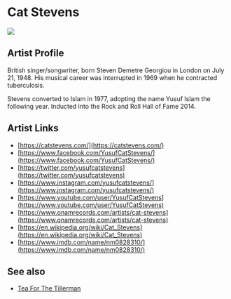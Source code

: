 # Cat Stevens

![](../../asssets/artists/Cat_Stevens.png)

## Artist Profile

British singer/songwriter, born Steven Demetre Georgiou in London on July 21, 1948. His musical career was interrupted in 1969 when he contracted tuberculosis.

Stevens converted to Islam in 1977, adopting the name Yusuf Islam the following year. Inducted into the Rock and Roll Hall of Fame 2014.

## Artist Links

- [https://catstevens.com/](https://catstevens.com/)
- [https://www.facebook.com/YusufCatStevens/](https://www.facebook.com/YusufCatStevens/)
- [https://twitter.com/yusufcatstevens](https://twitter.com/yusufcatstevens)
- [https://www.instagram.com/yusufcatstevens/](https://www.instagram.com/yusufcatstevens/)
- [https://www.youtube.com/user/YusufCatStevens](https://www.youtube.com/user/YusufCatStevens)
- [https://www.onamrecords.com/artists/cat-stevens](https://www.onamrecords.com/artists/cat-stevens)
- [https://en.wikipedia.org/wiki/Cat_Stevens](https://en.wikipedia.org/wiki/Cat_Stevens)
- [https://www.imdb.com/name/nm0828310/](https://www.imdb.com/name/nm0828310/)


## See also

- [Tea For The Tillerman](Cat_Stevens-Tea_For_The_Tillerman.md)
